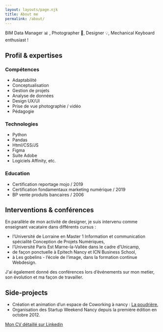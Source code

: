 ```yaml
---
layout: layouts/page.njk
title: About me
permalink: /about/
---
```

BIM Data Manager 📊 , Photographer 📸, Designer 💡, Mechanical Keyboard enthusiast !

## Profil & expertises

### Compétences 

* Adaptabilité
* Conceptualisation
* Gestion de projets
* Analyse de données
* Design UX/UI
* Prise de vue photographie / vidéo
* Pédagogie

### Technologies

* Python
* P﻿andas
* Html/CSS/JS
* Figma 
* Suite Adobe
* Logiciels Affinity, etc.

### Education

* Certification reportage mojo / 2019
* Certification fondamentaux marketing numérique / 2019
* BP vente produits bancaires / 2006

## Interventions & conférences

En parallèle de mon activité de designer, je suis intervenu comme enseignant vacataire dans différents cursus :

* l’Université de Lorraine en Master 1 Information et communication spécialité Conception de Projets Numériques,
* l’Université Paris Est Marne-la-Vallée dans le cadre d’Unicamp,
* de façon ponctuelle à Epitech Nancy et ICN Business School,
* à Les gobelins - l’école de l’image, dans la formation continue Webdesign.

J'ai également donné des conférences lors d’événements sur mon metier, son évolution et ma façon de travailler.

## Side-projects

* Création et animation d’un espace de Coworking à nancy : [La poudrière](http://www.poudriere.org/),
* Organisation des Startup Weekend Nancy depuis la première édition en octobre 2012.

[Mon CV détaillé sur Linkedin](https://www.linkedin.com/in/nicolasbirckel/)